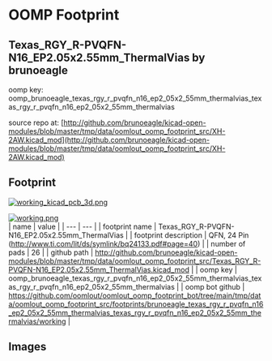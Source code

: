 # OOMP Footprint  
## Texas_RGY_R-PVQFN-N16_EP2.05x2.55mm_ThermalVias  by brunoeagle  
  
oomp key: oomp_brunoeagle_texas_rgy_r_pvqfn_n16_ep2_05x2_55mm_thermalvias_texas_rgy_r_pvqfn_n16_ep2_05x2_55mm_thermalvias  
  
source repo at: [http://github.com/brunoeagle/kicad-open-modules/blob/master/tmp/data/oomlout_oomp_footprint_src/XH-2AW.kicad_mod](http://github.com/brunoeagle/kicad-open-modules/blob/master/tmp/data/oomlout_oomp_footprint_src/XH-2AW.kicad_mod)  
## Footprint  
  
[![working_kicad_pcb_3d.png](working_kicad_pcb_3d_600.png)](working_kicad_pcb_3d.png)  
  
[![working.png](working_600.png)](working.png)  
| name | value | 
| --- | --- | 
| footprint name | Texas_RGY_R-PVQFN-N16_EP2.05x2.55mm_ThermalVias | 
| footprint description | QFN, 24 Pin (http://www.ti.com/lit/ds/symlink/bq24133.pdf#page=40) | 
| number of pads | 26 | 
| github path | http://github.com/brunoeagle/kicad-open-modules/blob/master/tmp/data/oomlout_oomp_footprint_src/Texas_RGY_R-PVQFN-N16_EP2.05x2.55mm_ThermalVias.kicad_mod | 
| oomp key | oomp_brunoeagle_texas_rgy_r_pvqfn_n16_ep2_05x2_55mm_thermalvias_texas_rgy_r_pvqfn_n16_ep2_05x2_55mm_thermalvias | 
| oomp bot github | https://github.com/oomlout/oomlout_oomp_footprint_bot/tree/main/tmp/data/oomlout_oomp_footprint_src/footprints/brunoeagle_texas_rgy_r_pvqfn_n16_ep2_05x2_55mm_thermalvias_texas_rgy_r_pvqfn_n16_ep2_05x2_55mm_thermalvias/working | 
## Images  
